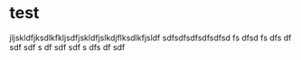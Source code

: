 # test

jljskldfjksdlkfkljsdfjskldfjslkdjflksdlkfjsldf
sdfsdfsdfsdfsdfsd
fs
dfsd
fs
dfs
df
sdf
sdf
s
df
sdf
sdf
s
dfs
df
sdf

